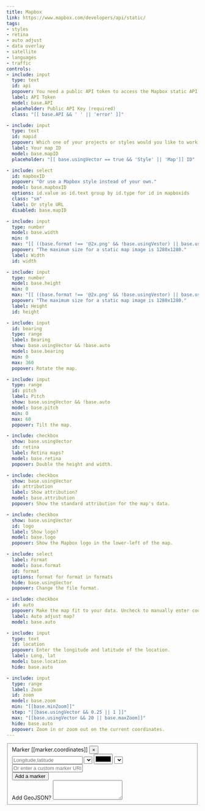 ```yaml
---
title: Mapbox
link: https://www.mapbox.com/developers/api/static/
tags:
- styles
- retina
- auto adjust
- data overlay
- satellite
- languages
- traffic
controls:
- include: input
  type: text
  id: api
  popover: You need a public API token to access the Mapbox static API. Follow the link to get your public token.
  label: API Token
  model: base.API
  placeholder: Public API Key (required)
  class: "[[ base.API && ' ' || 'error' ]]"

- include: input
  type: text
  id: mapid
  popover: Which one of your projects or styles would you like to work with? Enter the map ID or Mapbox Studio style URL here.
  label: Your map ID
  model: base.mapID
  placeholder: "[[ base.usingVector == true && 'Style' || 'Map']] ID"

- include: select
  id: mapboxID
  popover: "Or use a Mapbox style instead of your own."
  model: base.mapboxID
  options: id.value as id.text group by id.type for id in mapboxids
  class: "sm"
  label: Or style URL
  disabled: base.mapID

- include: input
  type: number
  model: base.width
  min: 0
  max: "[[ ((base.format !== '@2x.png' && !base.usingVestor) || base.usingVector) && base.maxSize || '640' ]]"
  popover: "The maximum size for a static map image is 1280x1280."
  label: Width
  id: width

- include: input
  type: number
  model: base.height
  min: 0
  max: "[[ ((base.format !== '@2x.png' && !base.usingVestor) || base.usingVector) && base.maxSize || '640' ]]"
  popover: "The maximum size for a static map image is 1280x1280."
  label: Height
  id: height

- include: input
  id: bearing
  type: range
  label: Bearing
  show: base.usingVector && !base.auto
  model: base.bearing
  min: 0
  max: 360
  popover: Rotate the map.

- include: input
  type: range
  id: pitch
  label: Pitch
  show: base.usingVector && !base.auto
  model: base.pitch
  min: 0
  max: 60
  popover: Tilt the map.

- include: checkbox
  show: base.usingVector
  id: retina
  label: Retina maps?
  model: base.retina
  popover: Double the height and width.

- include: checkbox
  show: base.usingVector
  id: attribution
  label: Show attribution?
  model: base.attribution
  popover: Show the standard attribution for the map's data.

- include: checkbox
  show: base.usingVector
  id: logo
  label: Show logo?
  model: base.logo
  popover: Show the Mapbox logo in the lower-left of the map.

- include: select
  label: Format
  model: base.format
  id: format
  options: format for format in formats
  hide: base.usingVector
  popover: Change the file format.

- include: checkbox
  id: auto
  popover: Make the map fit to your data. Uncheck to manually enter coordinates and a zoom.
  label: Auto adjust map?
  model: base.auto

- include: input
  type: text
  id: location
  popover: Enter the longitude and latitude of the location.
  label: Long, lat
  model: base.location
  hide: base.auto

- include: input
  type: range
  label: Zoom
  id: zoom
  model: base.zoom
  min: "[[base.minZoom]]"
  step: "[[base.usingVector && 0.25 || 1 ]]"
  max: "[[base.usingVector && 20 || base.maxZoom]]"
  hide: base.auto
  popover: Zoom in or zoom out on the current coordinates.
---
```


<fieldset>
  <div ng-hide="geojson">
    <div ng-repeat="marker in markers.pushpins">
      <div class="form-group">
        <div class="marker-title">Marker [[marker.coordinates]] <button class="pull-right" ng-click="removePushpin($index)">&times;</button></div>
        <div class="marker-fields">
          <input type="text" ng-model="marker.coordinates" placeholder="Longitude,latitude">
          <select ng-model="marker.markerLabel" ng-options="label for label in labels" id="markerLabel" ng-hide="marker.markerCustom" class="sm"></select>
          <input ng-model="marker.markerColor" type="color" id="markerColor" ng-hide="marker.markerCustom" class="sm">
          <select ng-model="marker.markerSize" ng-options="markerSize.value as markerSize.text for markerSize in markerSizes" id="markerSize" class="sm" ng-hide="marker.markerCustom"></select>
          <input type="text" placeholder="Or enter a custom marker URL" ng-model="marker.markerCustom" id="markerCustom">
        </div>
      </div>
    </div>
    <div class="form-group" style="background:none;">
      <button ng-click="addPushpin()" class="btn">Add a marker</button>
    </div>
  </div>
  <div class="form-group" ng-hide="pushpinSet()">
    <label for="geojson" data-toggle="popover" data-content="Paste in GeoJSON to add markers, lines, or polygons to the map.">Add GeoJSON?</label>
    <textarea id="geojson" name="geojson" ng-model="geojson" rows="3"></textarea>
  </div>
</fieldset>
